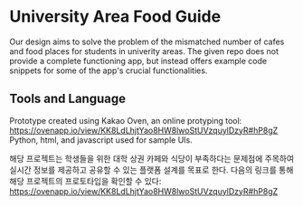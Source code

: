 # University Area Food Guide

Our design aims to solve the problem of the mismatched number of cafes and food places for students in univerity areas. 
The given repo does not provide a complete functioning app, but instead offers example code snippets for some of the app's crucial functionalities.  

## Tools and Language
Prototype created using Kakao Oven, an online protyping tool: https://ovenapp.io/view/KK8LdLhjtYao8HW8lwoStUVzquylDzyR#hP8gZ
Python, html, and javascript used for sample UIs.




해당 프로젝트는 학생들을 위한 대학 상권 카페와 식당이 부족하다는 문제점에 주목하여 실시간 정보를 제공하고 공유할 수 있는 플랫폼 설계를 목표로 한다. 
다음의 링크를 통해 해당 프로젝트의 프로토타입을 확인할 수 있다:
https://ovenapp.io/view/KK8LdLhjtYao8HW8lwoStUVzquylDzyR#hP8gZ
